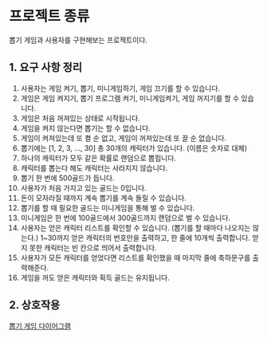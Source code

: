 # 프로젝트 종류
뽑기 게임과 사용자를 구현해보는 프로젝트이다.

## 1. 요구 사항 정리
1. 사용자는 게임 켜기, 뽑기, 미니게임하기, 게임 끄기를 할 수 있습니다.
2. 게임은 게임 켜지기, 뽑기 프로그램 켜기, 미니게임켜기, 게임 꺼지기를 할 수 있습니다.
3. 게임은 처음 꺼져있는 상태로 시작됩니다.
4. 게임을 켜지 않는다면 뽑기는 할 수 없습니다.
5. 게임이 켜져있는데 또 켤 순 없고, 게임이 꺼져있는데 또 끌 순 없습니다.
6. 뽑기에는 [1, 2, 3, ..., 30] 총 30개의 캐릭터가 있습니다. (이름은 숫자로 대체)
7. 하나의 캐릭터가 모두 같은 확률로 랜덤으로 뽑힙니다.
8. 캐릭터를 뽑는다 해도 캐릭터는 사라지지 않습니다.
9. 뽑기 한 번에 500골드가 듭니다.
10. 사용자가 처음 가지고 있는 골드는 0입니다.
11. 돈이 모자라질 때까지 계속 뽑기를 계속 돌릴 수 있습니다. 
12. 뽑기를 할 때 필요한 골드는 미니게임을 통해 벌 수 있습니다.
13. 미니게임은 한 번에 100골드에서 300골드까지 랜덤으로 벌 수 있습니다. 
14. 사용자는 얻은 캐릭터 리스트를 확인할 수 있습니다. (뽑기를 할 때마다 나오지는 않는다.) 1~30까지 얻은 캐릭터의 번호만을 출력하고, 한 줄에 10개씩 출력합니다. 얻지 못한 캐릭터는 빈 칸으로 띄어서 출력합니다.
15. 사용자가 모든 캐릭터를 얻었다면 리스트를 확인했을 때 마지막 줄에 축하문구를 출력해준다.
16. 게임을 꺼도 얻은 캐릭터와 획득 골드는 유지됩니다.

## 2. 상호작용 
[뽑기 게임 다이어그램](https://whimsical.com/charactergame-VAQ5FLwr3m8mx4ko7XRu7L)

